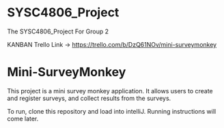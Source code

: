 # SYSC4806_Project
The SYSC4806_Project For Group 2

KANBAN Trello Link -> https://trello.com/b/DzQ61NOv/mini-surveymonkey

# Mini-SurveyMonkey

This project is a mini survey monkey application. It allows users to 
create and register surveys, and collect results from the surveys.

To run, clone this repository and load into intelliJ. Running instructions
will come later.